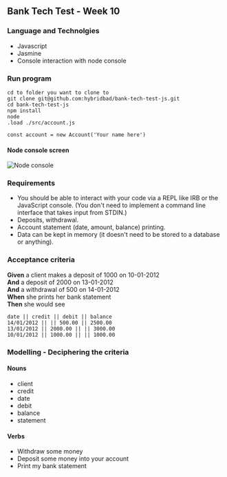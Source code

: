 ## Bank Tech Test - Week 10

### Language and Technolgies

- Javascript
- Jasmine
- Console interaction with node console

### Run program
```script
cd to folder you want to clone to
git clone git@github.com:hybridbad/bank-tech-test-js.git
cd bank-tech-test-js
npm install
node
.load ./src/account.js

const account = new Account('Your name here')
```

#### Node console screen
![Node console](https://github.com/hybridbad/bank-tech-test-js/tree/master/img/node_shot.png)


### Requirements

* You should be able to interact with your code via a REPL like IRB or the JavaScript console.  (You don't need to implement a command line interface that takes input from STDIN.)
* Deposits, withdrawal.
* Account statement (date, amount, balance) printing.
* Data can be kept in memory (it doesn't need to be stored to a database or anything).

### Acceptance criteria

**Given** a client makes a deposit of 1000 on 10-01-2012  
**And** a deposit of 2000 on 13-01-2012  
**And** a withdrawal of 500 on 14-01-2012  
**When** she prints her bank statement  
**Then** she would see

```
date || credit || debit || balance
14/01/2012 || || 500.00 || 2500.00
13/01/2012 || 2000.00 || || 3000.00
10/01/2012 || 1000.00 || || 1000.00
```

### Modelling - Deciphering the criteria

#### Nouns
- client
- credit
- date
- debit
- balance
- statement

#### Verbs

- Withdraw some money
- Deposit some money into your account
- Print my bank statement


